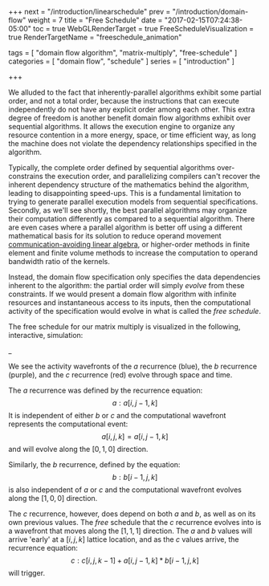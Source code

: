 +++
next = "/introduction/linearschedule"
prev = "/introduction/domain-flow"
weight = 7
title = "Free Schedule"
date = "2017-02-15T07:24:38-05:00"
toc = true
WebGLRenderTarget = true
FreeScheduleVisualization = true
RenderTargetName = "freeschedule_animation"

tags = [ "domain flow algorithm", "matrix-multiply", "free-schedule" ]
categories = [ "domain flow", "schedule" ]
series = [ "introduction" ]

+++

<canvas id="c"></canvas>

We alluded to the fact that inherently-parallel algorithms exhibit some partial order, and not a total order,
because the instructions that can execute independently do not have any explicit order among each other.
This extra degree of freedom is another benefit domain flow algorithms exhibit over sequential algorithms.
It allows the execution engine to organize any resource contention in a more energy, space, or time efficient way,
as long the machine does not violate the dependency	relationships specified in the algorithm.

Typically, the complete order defined by sequential algorithms over-constrains the execution order, and
parallelizing compilers can't recover the inherent dependency structure of the mathematics behind the algorithm,
leading to disappointing speed-ups. This is a fundamental limitation to trying to generate parallel
execution models from sequential specifications. Secondly, as we'll see shortly, the best parallel algorithms
may organize their computation differently as compared to a sequential algorithm. There are even cases where
a parallel algorithm is better off using a different mathematical basis for its solution to reduce operand
movement [communication-avoiding linear algebra](https://www2.eecs.berkeley.edu/Pubs/TechRpts/2010/EECS-2010-37.pdf),
or higher-order methods in finite element and finite volume methods to increase the computation to operand bandwidth ratio
of the kernels.

Instead, the domain flow specification only specifies the data dependencies
inherent to the algorithm: the partial order will simply _*evolve*_ from these constraints.
If we would present a domain flow algorithm with infinite resources and instantaneous access to its inputs, 
then the computational activity of the specification would evolve in what is called the _free schedule_.

The free schedule for our matrix multiply is visualized in the following, interactive, simulation:

<div id="freeschedule_animation">_</div>

We see the activity wavefronts of the $a$ recurrence (blue), the $b$ recurrence (purple), and the $c$ recurrence (red)
evolve through space and time.

The $a$ recurrence was defined by the recurrence equation: $$a: a[i,j-1,k]$$
It is independent of either $b$ or $c$ and the computational wavefront represents the computational event: $$a[i,j,k] = a[i,j-1,k]$$
and will evolve along the $[0,1,0]$ direction.

Similarly, the $b$ recurrence, defined by the equation: $$b: b[i-1,j,k]$$ is also independent of $a$ or $c$ and the
computational wavefront evolves along the $[1,0,0]$ direction.

The $c$ recurrence, however, does depend on both $a$ and $b$, as well as on its own previous values. The _free_ schedule
that the $c$ recurrence evolves into is a wavefront that moves along the $[1,1,1]$ direction. The $a$ and $b$ values
will arrive 'early' at a $[i,j,k]$ lattice location, and as the $c$ values arrive, the recurrence equation:
$$c: c[i,j,k-1] + a[i,j-1,k] * b[i-1, j, k]$$
will trigger. 

